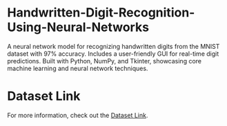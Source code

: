 # Handwritten-Digit-Recognition-Using-Neural-Networks
A neural network model for recognizing handwritten digits from the MNIST dataset with 97% accuracy. Includes a user-friendly GUI for real-time digit predictions. Built with Python, NumPy, and Tkinter, showcasing core machine learning and neural network techniques.

# Dataset Link
For more information, check out the [Dataset Link]((https://www.kaggle.com/avnishnish/mnist-original/download)).


